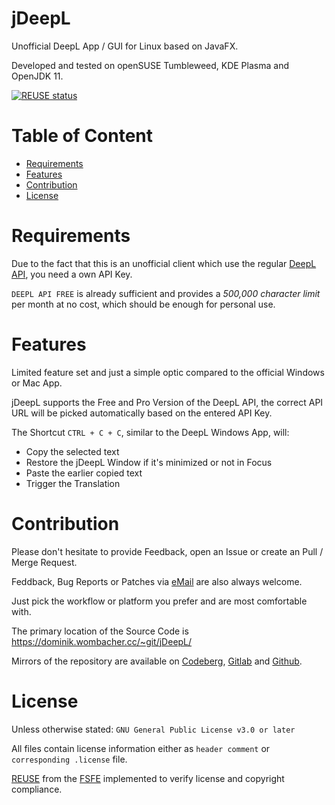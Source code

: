<!--
 SPDX-FileCopyrightText: 2022 Dominik Wombacher <dominik@wombacher.cc>
 SPDX-License-Identifier: CC-BY-SA-4.0
-->
# jDeepL

Unofficial DeepL App / GUI for Linux based on JavaFX.

Developed and tested on openSUSE Tumbleweed, KDE Plasma and OpenJDK 11.

[![REUSE status](https://api.reuse.software/badge/dominik.wombacher.cc/~git/jDeepL)](https://api.reuse.software/info/dominik.wombacher.cc/~git/jDeepL)

# Table of Content

* [Requirements](#requirements)
* [Features](#features)
* [Contribution](#contribution)
* [License](#license)

# Requirements

Due to the fact that this is an unofficial client which use the regular [DeepL API](https://www.deepl.com/pro-api?cta=header-pro-api/), you need a own API Key.

`DEEPL API FREE` is already sufficient and provides a *500,000 character limit* per month at no cost, which should be enough for personal use.

# Features

Limited feature set and just a simple optic compared to the official Windows or Mac App.

jDeepL supports the Free and Pro Version of the DeepL API, the correct API URL will be picked automatically based on the entered API Key.

The Shortcut `CTRL + C + C`, similar to the DeepL Windows App, will:
* Copy the selected text
* Restore the jDeepL Window if it's minimized or not in Focus
* Paste the earlier copied text
* Trigger the Translation

# Contribution

Please don't hesitate to provide Feedback, open an Issue or create an Pull / Merge Request.

Feddback, Bug Reports or Patches via [eMail](https://dominik.wombacher.cc/pages/contact.html) are also always welcome.

Just pick the workflow or platform you prefer and are most comfortable with.

The primary location of the Source Code is https://dominik.wombacher.cc/~git/jDeepL/

Mirrors of the repository are available on 
[Codeberg](https://codeberg.org/wombelix/jDeepL), 
[Gitlab](https://gitlab.com/wombelix/jDeepL) and 
[Github](https://github.com/wombelix/jDeepL).

# License

Unless otherwise stated: `GNU General Public License v3.0 or later`

All files contain license information either as `header comment` or `corresponding .license` file.

[REUSE](https://reuse.software) from the [FSFE](https://fsfe.org/) implemented to verify license and copyright compliance.
